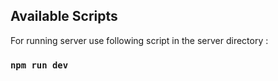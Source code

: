 ## Available Scripts

For running server use following script in the server directory :

### `npm run dev`
